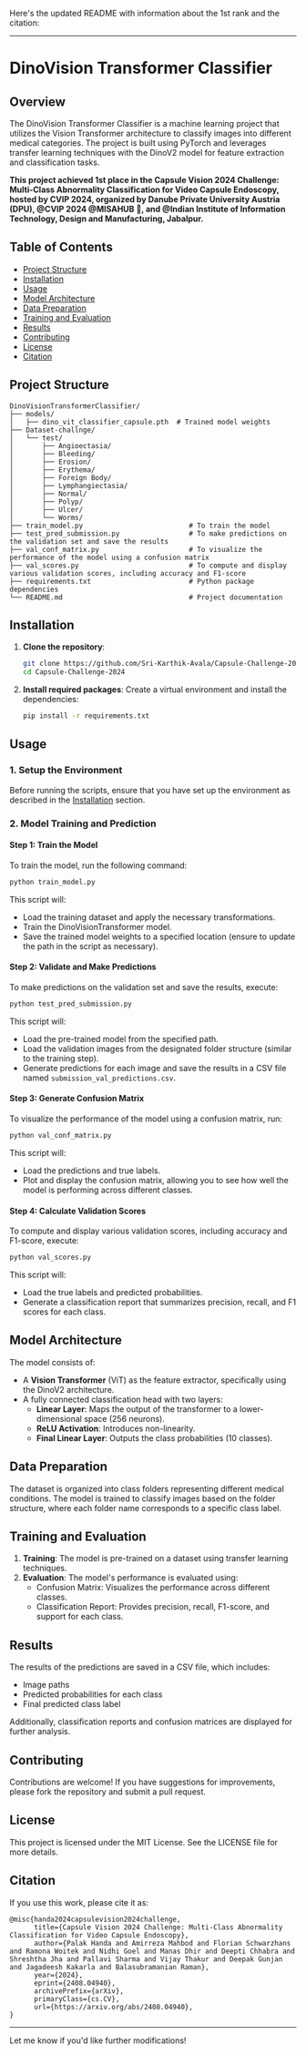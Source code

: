 Here's the updated README with information about the 1st rank and the citation:

---

# DinoVision Transformer Classifier

## Overview

The DinoVision Transformer Classifier is a machine learning project that utilizes the Vision Transformer architecture to classify images into different medical categories. The project is built using PyTorch and leverages transfer learning techniques with the DinoV2 model for feature extraction and classification tasks. 

**This project achieved 1st place in the Capsule Vision 2024 Challenge: Multi-Class Abnormality Classification for Video Capsule Endoscopy, hosted by CVIP 2024, organized by Danube Private University Austria (DPU), @CVIP 2024 @MISAHUB 🏢, and @Indian Institute of Information Technology, Design and Manufacturing, Jabalpur.**

## Table of Contents

- [Project Structure](#project-structure)
- [Installation](#installation)
- [Usage](#usage)
- [Model Architecture](#model-architecture)
- [Data Preparation](#data-preparation)
- [Training and Evaluation](#training-and-evaluation)
- [Results](#results)
- [Contributing](#contributing)
- [License](#license)
- [Citation](#citation)

## Project Structure

```
DinoVisionTransformerClassifier/
├── models/
│   ├── dino_vit_classifier_capsule.pth  # Trained model weights
├── Dataset-challnge/
│   └── test/
│       ├── Angioectasia/
│       ├── Bleeding/
│       ├── Erosion/
│       ├── Erythema/
│       ├── Foreign Body/
│       ├── Lymphangiectasia/
│       ├── Normal/
│       ├── Polyp/
│       ├── Ulcer/
│       └── Worms/
├── train_model.py                          # To train the model
├── test_pred_submission.py                 # To make predictions on the validation set and save the results
├── val_conf_matrix.py                      # To visualize the performance of the model using a confusion matrix
├── val_scores.py                           # To compute and display various validation scores, including accuracy and F1-score
├── requirements.txt                        # Python package dependencies
└── README.md                               # Project documentation
```

## Installation

1. **Clone the repository**:
   ```bash
   git clone https://github.com/Sri-Karthik-Avala/Capsule-Challenge-2024.git
   cd Capsule-Challenge-2024
   ```

2. **Install required packages**:
   Create a virtual environment and install the dependencies:
   ```bash
   pip install -r requirements.txt
   ```

## Usage

### 1. Setup the Environment
Before running the scripts, ensure that you have set up the environment as described in the [Installation](#installation) section.

### 2. Model Training and Prediction

#### Step 1: Train the Model
To train the model, run the following command:
```bash
python train_model.py
```
This script will:
- Load the training dataset and apply the necessary transformations.
- Train the DinoVisionTransformer model.
- Save the trained model weights to a specified location (ensure to update the path in the script as necessary).

#### Step 2: Validate and Make Predictions
To make predictions on the validation set and save the results, execute:
```bash
python test_pred_submission.py
```
This script will:
- Load the pre-trained model from the specified path.
- Load the validation images from the designated folder structure (similar to the training step).
- Generate predictions for each image and save the results in a CSV file named `submission_val_predictions.csv`.

#### Step 3: Generate Confusion Matrix
To visualize the performance of the model using a confusion matrix, run:
```bash
python val_conf_matrix.py
```
This script will:
- Load the predictions and true labels.
- Plot and display the confusion matrix, allowing you to see how well the model is performing across different classes.

#### Step 4: Calculate Validation Scores
To compute and display various validation scores, including accuracy and F1-score, execute:
```bash
python val_scores.py
```
This script will:
- Load the true labels and predicted probabilities.
- Generate a classification report that summarizes precision, recall, and F1 scores for each class.


## Model Architecture

The model consists of:
- A **Vision Transformer** (ViT) as the feature extractor, specifically using the DinoV2 architecture.
- A fully connected classification head with two layers:
  - **Linear Layer**: Maps the output of the transformer to a lower-dimensional space (256 neurons).
  - **ReLU Activation**: Introduces non-linearity.
  - **Final Linear Layer**: Outputs the class probabilities (10 classes).

## Data Preparation

The dataset is organized into class folders representing different medical conditions. The model is trained to classify images based on the folder structure, where each folder name corresponds to a specific class label.

## Training and Evaluation

1. **Training**: The model is pre-trained on a dataset using transfer learning techniques.
2. **Evaluation**: The model's performance is evaluated using:
   - Confusion Matrix: Visualizes the performance across different classes.
   - Classification Report: Provides precision, recall, F1-score, and support for each class.

## Results

The results of the predictions are saved in a CSV file, which includes:
- Image paths
- Predicted probabilities for each class
- Final predicted class label

Additionally, classification reports and confusion matrices are displayed for further analysis.

## Contributing

Contributions are welcome! If you have suggestions for improvements, please fork the repository and submit a pull request.

## License

This project is licensed under the MIT License. See the LICENSE file for more details.

## Citation

If you use this work, please cite it as:

```
@misc{handa2024capsulevision2024challenge,
      title={Capsule Vision 2024 Challenge: Multi-Class Abnormality Classification for Video Capsule Endoscopy}, 
      author={Palak Handa and Amirreza Mahbod and Florian Schwarzhans and Ramona Woitek and Nidhi Goel and Manas Dhir and Deepti Chhabra and Shreshtha Jha and Pallavi Sharma and Vijay Thakur and Deepak Gunjan and Jagadeesh Kakarla and Balasubramanian Raman},
      year={2024},
      eprint={2408.04940},
      archivePrefix={arXiv},
      primaryClass={cs.CV},
      url={https://arxiv.org/abs/2408.04940}, 
}
``` 

---

Let me know if you'd like further modifications!
